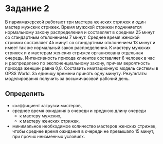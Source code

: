 # Задание 2
В парикмахерской работают три мастера женских стрижек и один мастер мужских стрижек. Время мужской стрижки подчиняется нормальному закону распределения и составляет в среднем 25 минут со стандартным отклонением 7 минут. Среднее время женской стрижки составляет 45 минут со стандартным отклонением 13 минут и имеет так же нормальный закон распределения. К мастеру мужских стрижек и к мастерам женских стрижек организована отдельная очередь. Интенсивность прихода клиентов составляет 6 человек в час и распределено по экспоненциальному закону, причем вероятность прихода женщин равна 0,8. Составить имитационную модель системы в GPSS World. За единицу времени принять одну минуту. Результаты моделирования получить за восьмичасовой рабочий день.

## Определить
* коэффициент загрузки мастеров,
* среднее время ожидания в очереди и среднюю длину очереди
  * к мастеру мужских,
  * к мастеру женских стрижек,
* минимальное необходимое количество мастеров женских стрижек, чтобы среднее время ожидания в очереди не превышало 15 минут, при прочих неизменных условиях.
